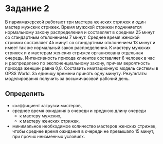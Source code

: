 # Задание 2
В парикмахерской работают три мастера женских стрижек и один мастер мужских стрижек. Время мужской стрижки подчиняется нормальному закону распределения и составляет в среднем 25 минут со стандартным отклонением 7 минут. Среднее время женской стрижки составляет 45 минут со стандартным отклонением 13 минут и имеет так же нормальный закон распределения. К мастеру мужских стрижек и к мастерам женских стрижек организована отдельная очередь. Интенсивность прихода клиентов составляет 6 человек в час и распределено по экспоненциальному закону, причем вероятность прихода женщин равна 0,8. Составить имитационную модель системы в GPSS World. За единицу времени принять одну минуту. Результаты моделирования получить за восьмичасовой рабочий день.

## Определить
* коэффициент загрузки мастеров,
* среднее время ожидания в очереди и среднюю длину очереди
  * к мастеру мужских,
  * к мастеру женских стрижек,
* минимальное необходимое количество мастеров женских стрижек, чтобы среднее время ожидания в очереди не превышало 15 минут, при прочих неизменных условиях.
